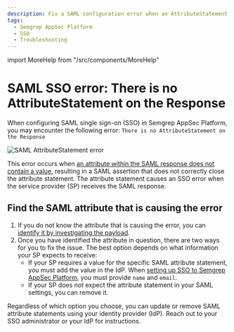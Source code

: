```yaml
---
description: Fix a SAML configuration error when an AttributeStatement is missing.
tags:
  - Semgrep AppSec Platform
  - SSO
  - Troubleshooting
---
```


import MoreHelp from "/src/components/MoreHelp"

# SAML SSO error: There is no AttributeStatement on the Response

When configuring SAML single sign-on (SSO) in Semgrep AppSec Platform, you may encounter the following error: `There is no AttributeStatement on the Response`

![SAML AttributeStatement error](/img/attribute-statement.png#md-width)

This error occurs when [an attribute within the SAML response does not contain a value](https://support.okta.com/help/s/article/SAML-attribute-statement-with-no-value-configured-not-properly-closed-in-assertion?language=en_US), resulting in a SAML assertion that does not correctly close the attribute statement. The attribute statement causes an SSO error when the service provider (SP) receives the SAML response.

## Find the SAML attribute that is causing the error

1. If you do not know the attribute that is causing the error, you can [identify it by investigating the payload](https://support.okta.com/help/s/article/How-to-View-a-SAML-Response-in-Your-Browser-for-Troubleshooting?language=en_US).
2. Once you have identified the attribute in question, there are two ways for you to fix the issue. The best option depends on what information your SP expects to receive:
   - If your SP requires a value for the specific SAML attribute statement, you must add the value in the IdP. When [setting up SSO to Semgrep AppSec Platform](/deployment/sso/#saml-20), you must provide `name` and `email`.
   - If your SP does *not* expect the attribute statement in your SAML settings, you can remove it.

Regardless of which option you choose, you can update or remove SAML attribute statements using your identity provider (IdP). Reach out to your SSO administrator or your IdP for instructions.

<MoreHelp />
